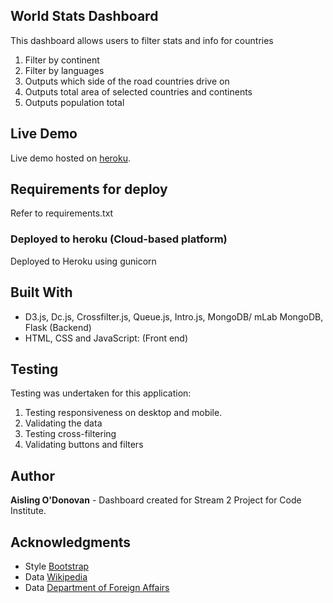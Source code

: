 ## World Stats Dashboard

This dashboard allows users to filter stats and info for countries
1.  Filter by continent
2.	Filter by languages
4.	Outputs which side of the road countries drive on
5.	Outputs total area of selected countries and continents
6.	Outputs population total


## Live Demo

Live demo hosted on [heroku](https://sheltered-beach-43367.herokuapp.com/).

## Requirements for deploy

Refer to requirements.txt

### Deployed to heroku (Cloud-based platform)

Deployed to Heroku using gunicorn


## Built With

* D3.js, Dc.js, Crossfilter.js, Queue.js, Intro.js, MongoDB/ mLab MongoDB, Flask (Backend)
* HTML, CSS and JavaScript: (Front end)

## Testing

Testing was undertaken for this application:
1.	Testing responsiveness on desktop and mobile.
2.	Validating the data 
3.	Testing cross-filtering
4.	Validating buttons and filters

## Author

**Aisling O'Donovan** - Dashboard created for Stream 2 Project for Code Institute.

## Acknowledgments

* Style [Bootstrap](https://startbootstrap.com/)
* Data [Wikipedia](https://www.wikipedia.com/) 
* Data [Department of Foreign Affairs](https://www.dfa.ie/) 

